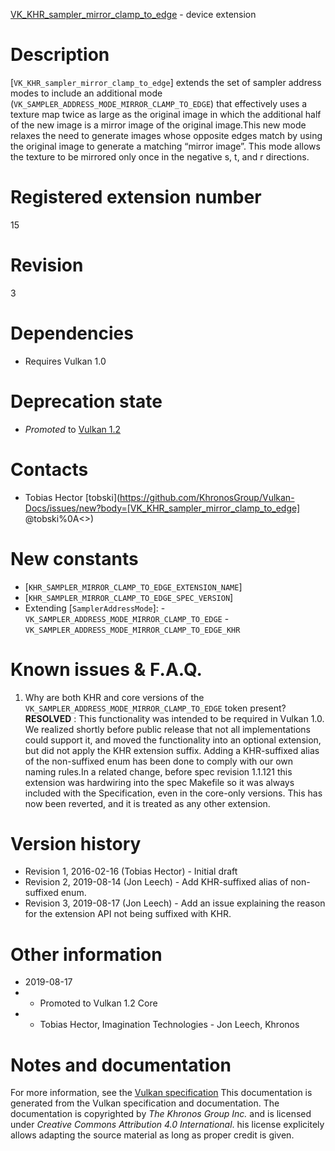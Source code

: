[VK_KHR_sampler_mirror_clamp_to_edge](https://www.khronos.org/registry/vulkan/specs/1.3-extensions/man/html/VK_KHR_sampler_mirror_clamp_to_edge.html) - device extension

# Description
[`VK_KHR_sampler_mirror_clamp_to_edge`] extends the set of sampler address
modes to include an additional mode
(`VK_SAMPLER_ADDRESS_MODE_MIRROR_CLAMP_TO_EDGE`) that effectively uses a
texture map twice as large as the original image in which the additional
half of the new image is a mirror image of the original image.This new mode relaxes the need to generate images whose opposite edges match
by using the original image to generate a matching “mirror image”.
This mode allows the texture to be mirrored only once in the negative s, t,
and r directions.

# Registered extension number
15

# Revision
3

# Dependencies
- Requires Vulkan 1.0

# Deprecation state
- *Promoted* to [Vulkan 1.2](https://www.khronos.org/registry/vulkan/specs/1.3-extensions/html/vkspec.html#versions-1.2-promotions)

# Contacts
- Tobias Hector [tobski](https://github.com/KhronosGroup/Vulkan-Docs/issues/new?body=[VK_KHR_sampler_mirror_clamp_to_edge] @tobski%0A<<Here describe the issue or question you have about the VK_KHR_sampler_mirror_clamp_to_edge extension>>)

# New constants
- [`KHR_SAMPLER_MIRROR_CLAMP_TO_EDGE_EXTENSION_NAME`]
- [`KHR_SAMPLER_MIRROR_CLAMP_TO_EDGE_SPEC_VERSION`]
- Extending [`SamplerAddressMode`]:  - `VK_SAMPLER_ADDRESS_MODE_MIRROR_CLAMP_TO_EDGE`  - `VK_SAMPLER_ADDRESS_MODE_MIRROR_CLAMP_TO_EDGE_KHR`

# Known issues & F.A.Q.
1) Why are both KHR and core versions of the
`VK_SAMPLER_ADDRESS_MODE_MIRROR_CLAMP_TO_EDGE` token present? **RESOLVED** : This functionality was intended to be required in Vulkan 1.0.
We realized shortly before public release that not all implementations could
support it, and moved the functionality into an optional extension, but did
not apply the KHR extension suffix.
Adding a KHR-suffixed alias of the non-suffixed enum has been done to comply
with our own naming rules.In a related change, before spec revision 1.1.121 this extension was
hardwiring into the spec Makefile so it was always included with the
Specification, even in the core-only versions.
This has now been reverted, and it is treated as any other extension.

# Version history
- Revision 1, 2016-02-16 (Tobias Hector)  - Initial draft 
- Revision 2, 2019-08-14 (Jon Leech)  - Add KHR-suffixed alias of non-suffixed enum. 
- Revision 3, 2019-08-17 (Jon Leech)  - Add an issue explaining the reason for the extension API not being suffixed with KHR.

# Other information
* 2019-08-17
*   - Promoted to Vulkan 1.2 Core 
*   - Tobias Hector, Imagination Technologies  - Jon Leech, Khronos
# Notes and documentation
For more information, see the [Vulkan specification](https://www.khronos.org/registry/vulkan/specs/1.3-extensions/html/vkspec.html)
This documentation is generated from the Vulkan specification and documentation.
The documentation is copyrighted by *The Khronos Group Inc.* and is licensed under *Creative Commons Attribution 4.0 International*.
his license explicitely allows adapting the source material as long as proper credit is given.
        